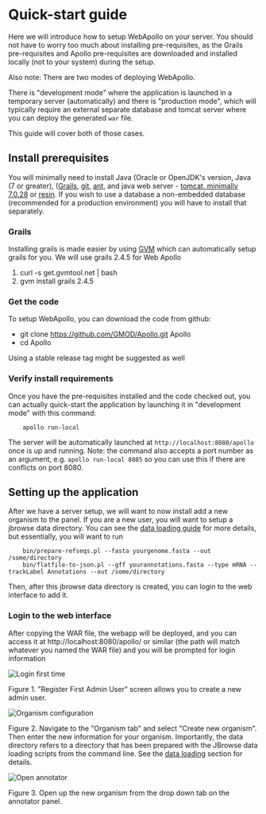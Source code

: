 # Quick-start guide

Here we will introduce how to setup WebApollo on your server. You should not have to worry too much about installing pre-requisites, as the Grails pre-requisites and Apollo pre-requisites are downloaded and installed locally (not to your system) during the setup.

Also note: There are two modes of deploying WebApollo.

There is "development mode" where the application is launched in a temporary server (automatically) and there is "production mode", which will typically require an external separate database and tomcat server where you can deploy the generated `war` file.

This guide will cover both of those cases.

## Install prerequisites

You will minimally need to install Java (Oracle or OpenJDK's version, Java (7 or greater), ([Grails](https://grails.org/), [git](https://git-scm.com/), [ant](http://ant.apache.org/), and java web server - [tomcat, minimally 7.0.28](http://tomcat.apache.org/) or [resin](http://caucho.com/).  If you wish to use a database a non-embedded database (recommended for a production environment) you will have to install that separately.  
### Grails 
Installing grails is made easier by using [GVM](http://gvmtool.net/) which can automatically setup grails for you. We will use grails 2.4.5 for Web Apollo

1. curl -s get.gvmtool.net | bash
2. gvm install grails 2.4.5

### Get the code

To setup WebApollo, you can download the code from github:

- git clone https://github.com/GMOD/Apollo.git Apollo
- cd Apollo

Using a stable release tag might be suggested as well

### Verify install requirements

Once you have the pre-requisites installed and the code checked out, you can actually quick-start the application by launching it in "development mode" with this command:

```
    apollo run-local
```

The server will be automatically launched at `http://localhost:8080/apollo` once is up and running. Note: the command also accepts a port number as an argument, e.g. `apollo run-local 8085` so you can use this if there are conflicts on port 8080.

## Setting up the application


After we have a server setup, we will want to now install add a new organism to the panel. If you are a new user, you will want to setup a jbrowse data directory. You can see the [data loading guide](Data_loading.md) for more details, but essentially, you will want to run

```
    bin/prepare-refseqs.pl --fasta yourgenome.fasta --out /some/directory
    bin/flatfile-to-json.pl --gff yourannotations.fasta --type mRNA --trackLabel Annotations --out /some/directory
```

Then, after this jbrowse data directory is created, you can login to the web interface to add it.



### Login to the web interface

After copying the WAR file, the webapp will be deployed, and you can access it at http://localhost:8080/apollo/ or similar (the path will match whatever you named the WAR file) and you will be prompted for login information

![Login first time](images/1.png)

Figure 1. "Register First Admin User" screen allows you to create a new admin user.


![Organism configuration](images/2.png)

Figure 2. Navigate to the "Organism tab" and select "Create new organism". Then enter the new information for your
organism. Importantly, the data directory refers to a directory that has been prepared with the JBrowse data loading
scripts from the command line. See the [data loading](Data_loading.md) section for details.

![Open annotator](images/3.png)

Figure 3. Open up the new organism from the drop down tab on the annotator panel.



